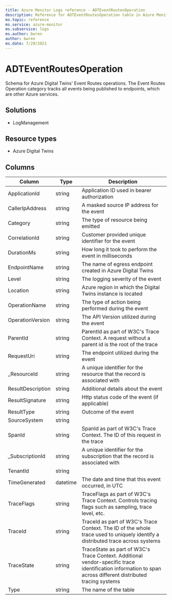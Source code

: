 ```yaml
---
title: Azure Monitor Logs reference - ADTEventRoutesOperation
description: Reference for ADTEventRoutesOperation table in Azure Monitor Logs.
ms.topic: reference
ms.service: azure-monitor
ms.subservice: logs
ms.author: bwren
author: bwren
ms.date: 7/29/2021
---
```


# ADTEventRoutesOperation

 Schema for Azure Digital Twins' Event Routes operations. The Event Routes Operation category tracks all events being published to endpoints, which are other Azure services.

## Solutions

- LogManagement
## Resource types

- Azure Digital Twins




## Columns

|Column|Type|Description|
|---|---|---|
|ApplicationId|string|Application ID used in bearer authorization|
|CallerIpAddress|string|A masked source IP address for the event|
|Category|string|The type of resource being emitted|
|CorrelationId|string|Customer provided unique identifier for the event|
|DurationMs|string|How long it took to perform the event in milliseconds|
|EndpointName|string|The name of egress endpoint created in Azure Digital Twins|
|Level|string|The logging severity of the event|
|Location|string|Azure region in which the Digital Twins instance is located|
|OperationName|string|The type of action being performed during the event|
|OperationVersion|string|The API Version utilized during the event|
|ParentId|string|ParentId as part of W3C's Trace Context. A request without a parent id is the root of the trace|
|RequestUri|string|The endpoint utilized during the event|
|_ResourceId|string|A unique identifier for the resource that the record is associated with|
|ResultDescription|string|Additional details about the event|
|ResultSignature|string|Http status code of the event (if applicable)|
|ResultType|string|Outcome of the event|
|SourceSystem|string||
|SpanId|string|SpanId as part of W3C's Trace Context. The ID of this request in the trace|
|_SubscriptionId|string|A unique identifier for the subscription that the record is associated with|
|TenantId|string||
|TimeGenerated|datetime|The date and time that this event occurred, in UTC|
|TraceFlags|string|TraceFlags as part of W3C's Trace Context. Controls tracing flags such as sampling, trace level, etc.|
|TraceId|string|TraceId as part of W3C's Trace Context. The ID of the whole trace used to uniquely identify a distributed trace across systems|
|TraceState|string|TraceState as part of W3C's Trace Context. Additional vendor-specific trace identification information to span across different distributed tracing systems|
|Type|string|The name of the table|
